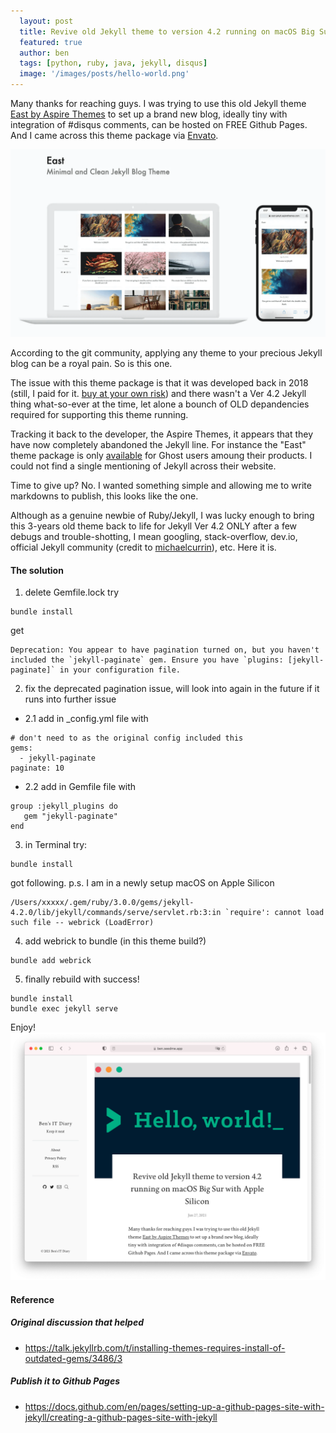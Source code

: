 ```yaml
---
  layout: post
  title: Revive old Jekyll theme to version 4.2 running on macOS Big Sur with Apple Silicon
  featured: true
  author: ben
  tags: [python, ruby, java, jekyll, disqus]
  image: '/images/posts/hello-world.png'
---
```


Many thanks for reaching guys. I was trying to use this old Jekyll theme [East by Aspire Themes](https://aspirethemes.com/docs/east-jekyll) to set up a brand new blog, ideally tiny with integration of #disqus comments, can be hosted on FREE Github Pages. And I came across this theme package via [Envato](https://elements.envato.com/east-minimal-and-clean-jekyll-blog-theme-SJ9C94). 

![East for Jekyll](/images/posts/East-Jekyll-Envato.png "East for Jekyll")

According to the git community, applying any theme to your precious Jekyll blog can be a royal pain. So is this one.

The issue with this theme package is that it was developed back in 2018 (still, I paid for it. [buy at your own risk](https://elements.envato.com/east-minimal-and-clean-jekyll-blog-theme-SJ9C94)) and there wasn't a Ver 4.2 Jekyll thing what-so-ever at the time, let alone a bounch of OLD depandencies required for supporting this theme running. 

Tracking it back to the developer, the Aspire Themes, it appears that they have now completely abandoned the Jekyll line. For instance the "East" theme package is only [available](https://aspirethemes.com/themes/east) for Ghost users amoung their products. I could not find a single mentioning of Jekyll across their website. 

Time to give up? No. I wanted something simple and allowing me to write markdowns to publish, this looks like the one.

Although as a genuine newbie of Ruby/Jekyll, I was lucky enough to bring this 3-years old theme back to life for Jekyll Ver 4.2 ONLY after a few debugs and trouble-shotting, I mean googling, stack-overflow, dev.io, official Jekyll community (credit to [michaelcurrin](https://talk.jekyllrb.com/t/installing-themes-requires-install-of-outdated-gems/3486/3)), etc. Here it is.

#### The solution
1. delete Gemfile.lock 
try 
```
bundle install
```
get
```
Deprecation: You appear to have pagination turned on, but you haven't included the `jekyll-paginate` gem. Ensure you have `plugins: [jekyll-paginate]` in your configuration file.
```
2. fix the deprecated pagination issue, will look into again in the future if it runs into further issue  

 - 2.1 add in _config.yml file with
```
# don't need to as the original config included this
gems:
  - jekyll-paginate
paginate: 10
```
- 2.2 add in Gemfile file with
```
group :jekyll_plugins do
   gem "jekyll-paginate"
end
```
3. in Terminal try:
```
bundle install
```
got following. p.s. I am in a newly setup macOS on Apple Silicon
```
/Users/xxxxx/.gem/ruby/3.0.0/gems/jekyll-4.2.0/lib/jekyll/commands/serve/servlet.rb:3:in `require': cannot load such file -- webrick (LoadError)
```
4. add webrick to bundle (in this theme build?)
```
bundle add webrick
```
5. finally rebuild with success! 
```
bundle install
bundle exec jekyll serve
```
Enjoy!  
![This blog](/images/posts/ben-it-blog.png "Ben's IT Diary")


#### Reference
##### Original discussion that helped
- https://talk.jekyllrb.com/t/installing-themes-requires-install-of-outdated-gems/3486/3

##### Publish it to Github Pages
- https://docs.github.com/en/pages/setting-up-a-github-pages-site-with-jekyll/creating-a-github-pages-site-with-jekyll